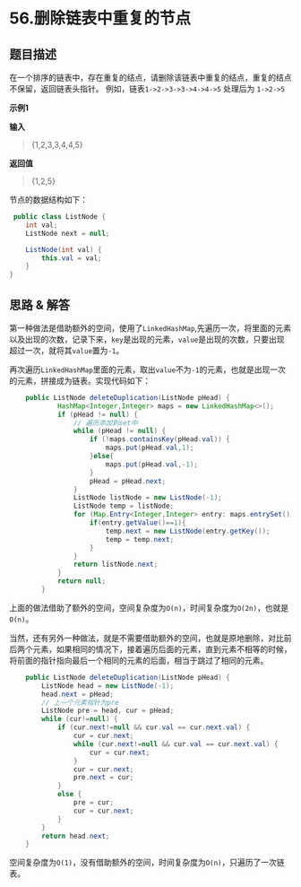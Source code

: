 # 56.删除链表中重复的节点

## 题目描述
在一个排序的链表中，存在重复的结点，请删除该链表中重复的结点，重复的结点不保留，返回链表头指针。 例如，链表`1->2->3->3->4->4->5` 处理后为 `1->2->5`

**示例1**

**输入**
> {1,2,3,3,4,4,5}

**返回值**
> {1,2,5}


节点的数据结构如下：
```java
 public class ListNode {
    int val;
    ListNode next = null;

    ListNode(int val) {
        this.val = val;
    }
}
```
## 思路 & 解答

第一种做法是借助额外的空间，使用了`LinkedHashMap`,先遍历一次，将里面的元素以及出现的次数，记录下来，`key`是出现的元素，`value`是出现的次数，只要出现超过一次，就将其`value`置为`-1`。

再次遍历`LinkedHashMap`里面的元素，取出`value`不为`-1`的元素，也就是出现一次的元素，拼接成为链表。实现代码如下：

```java
    public ListNode deleteDuplication(ListNode pHead) {
            HashMap<Integer,Integer> maps = new LinkedHashMap<>();
            if (pHead != null) {
                // 遍历添加到set中
                while (pHead != null) {
                    if (!maps.containsKey(pHead.val)) {
                        maps.put(pHead.val,1);
                    }else{
                        maps.put(pHead.val,-1);
                    }
                    pHead = pHead.next;
                }
                ListNode listNode = new ListNode(-1);
                ListNode temp = listNode;
                for (Map.Entry<Integer,Integer> entry: maps.entrySet()) {
                    if(entry.getValue()==1){
                        temp.next = new ListNode(entry.getKey());
                        temp = temp.next;
                    }
                }
                return listNode.next;
            }
            return null;
        }
```
上面的做法借助了额外的空间，空间复杂度为`O(n)`，时间复杂度为`O(2n)`，也就是`O(n)`。

当然，还有另外一种做法，就是不需要借助额外的空间，也就是原地删除，对比前后两个元素，如果相同的情况下，接着遍历后面的元素，直到元素不相等的时候，将前面的指针指向最后一个相同的元素的后面，相当于跳过了相同的元素。

```java
    public ListNode deleteDuplication(ListNode pHead) {
        ListNode head = new ListNode(-1);
        head.next = pHead;
        // 上一个元素指针为pre
        ListNode pre = head, cur = pHead;
        while (cur!=null) {
            if (cur.next!=null && cur.val == cur.next.val) {
                cur = cur.next;
                while (cur.next!=null && cur.val == cur.next.val) {
                    cur = cur.next;
                }
                cur = cur.next;
                pre.next = cur;
            }
            else {
                pre = cur;
                cur = cur.next;
            }
        }
        return head.next;
    }

```

空间复杂度为`O(1)`，没有借助额外的空间，时间复杂度为`O(n)`，只遍历了一次链表。